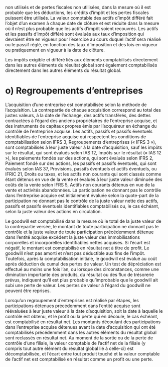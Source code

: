 non utilisés et de pertes fiscales non utilisées, dans la mesure où il est probable que les déductions, les crédits d’impôt et les pertes fiscales puissent être utilisés. La valeur comptable des actifs d’impôt différé fait l’objet d’un examen à chaque date de clôture et est réduite dans la mesure où il n’est plus probable que les actifs d’impôt soient recouvrés. Les actifs et les passifs d’impôt différé sont évalués aux taux d’imposition qui devraient être en vigueur pour l’exercice au cours duquel l’actif sera réalisé ou le passif réglé, en fonction des taux d’imposition et des lois en vigueur ou pratiquement en vigueur à la date de clôture.

Les impôts exigible et différé liés aux éléments comptabilisés directement dans les autres éléments du résultat global sont également comptabilisés directement dans les autres éléments du résultat global.

# o) Regroupements d’entreprises

L’acquisition d’une entreprise est comptabilisée selon la méthode de l’acquisition. La contrepartie de chaque acquisition correspond au total des justes valeurs, à la date de l’échange, des actifs transférés, des dettes contractées à l’égard des anciens propriétaires de l’entreprise acquise, et des instruments de capitaux propres émis par l’acquéreur en échange du contrôle de l’entreprise acquise. Les actifs, passifs et passifs éventuels identifiables de l’entreprise acquise qui respectent les conditions de comptabilisation selon IFRS 3, Regroupements d’entreprises (« IFRS 3 »), sont comptabilisés à leur juste valeur à la date d’acquisition, sauf les impôts sur le résultat, qui sont évalués selon IAS 12, Impôts sur le résultat (« IAS 12 »), les paiements fondés sur des actions, qui sont évalués selon IFRS 2, Paiement fondé sur des actions, les passifs et passifs éventuels, qui sont évalués selon IAS 37, Provisions, passifs éventuels et actifs éventuels, ou IFRIC 21, Droits ou taxes, et les actifs non courants qui sont classés comme étant détenus en vue de la vente et évalués à leur juste valeur diminuée des coûts de la vente selon IFRS 5, Actifs non courants détenus en vue de la vente et activités abandonnées. La participation ne donnant pas le contrôle dans l’entreprise acquise est initialement évaluée selon la quote-part de la participation ne donnant pas le contrôle de la juste valeur nette des actifs, passifs et passifs éventuels identifiables comptabilisés ou, le cas échéant, selon la juste valeur des actions en circulation.

Le goodwill est comptabilisé dans la mesure où le total de la juste valeur de la contrepartie versée, le montant de toute participation ne donnant pas le contrôle et la juste valeur de toute participation précédemment détenue dans l’entité acquise excèdent la juste valeur des immobilisations corporelles et incorporelles identifiables nettes acquises. Si l’écart est négatif, le montant est comptabilisé en résultat net à titre de profit. Le goodwill n’est pas amorti et n’est pas déductible aux fins de l’impôt. Toutefois, après la comptabilisation initiale, le goodwill est évalué au coût après déduction du cumul des pertes de valeur. Un test de dépréciation est effectué au moins une fois l’an, ou lorsque des circonstances, comme une diminution importante des produits, du résultat ou des flux de trésorerie prévus, indiquent qu’il est plus probable qu’improbable que le goodwill ait subi une perte de valeur. Les pertes de valeur à l’égard du goodwill ne peuvent être reprises.

Lorsqu’un regroupement d’entreprises est réalisé par étapes, les participations détenues précédemment dans l’entité acquise sont réévaluées à leur juste valeur à la date d’acquisition, soit la date à laquelle le contrôle est obtenu, et le profit ou la perte qui en découle, le cas échéant, est comptabilisé en résultat net. Les montants découlant des participations dans l’entreprise acquise détenues avant la date d’acquisition qui ont été comptabilisés précédemment dans les autres éléments du résultat global sont reclassés en résultat net. Au moment de la sortie ou de la perte de contrôle d’une filiale, la valeur comptable de l’actif net de la filiale (y compris tout autre élément du résultat global lié à celle-ci) est décomptabilisée, et l’écart entre tout produit touché et la valeur comptable de l’actif net est comptabilisé en résultat comme un profit ou une perte.